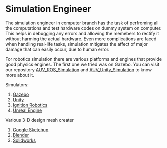 # Simulation Engineer

The simulation engineer in computer branch has the task of perfroming all the computations and test hardware codes on dummy system on computer. This helps in debugging any errors and allowing the memebers to rectify it without harming the actual hardware. Even more complications are faced when handling real-life tasks, simulation mitigates the affect of major damage that can easily occur, due to human error.

For robotics simulation there are various platforms and engines that provide good physics engines. The first one we tried was on Gazebo. You can visit our repository [AUV_ROS_Simulation](https://github.com/auvzhcet/AUV_ROS_Simulation) and [AUV_Unity_Simulation](https://github.com/auvzhcet/AUV_Unity_Simulation) to know more about it.

Simulators:

1. [Gazebo](http://gazebosim.org/)
2. [Unity](https://unity.com/)
3. [Ignition Robotics](https://www.ignitionrobotics.org/home)
4. [Unreal Engine](https://www.unrealengine.com/en-US/)

Various 3-D design mesh creater

1. [Google Sketchup](https://www.sketchup.com/)
2. [Blender](https://www.blender.org/)
3. [Solidworks](https://www.solidworks.com/)
